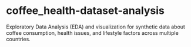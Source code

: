 # coffee_health-dataset-analysis
Exploratory Data Analysis (EDA) and visualization for synthetic data about coffee consumption, health issues, and lifestyle factors across multiple countries.
